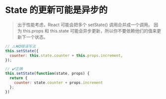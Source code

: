 # State 的更新可能是异步的

> 出于性能考虑，React 可能会把多个 setState() 调用合并成一个调用。
因为 this.props 和 this.state 可能会异步更新，所以你不要依赖他们的值来更新下一个状态。

```js
// ⚠️❌❎错误写法
this.setState({
  counter: this.state.counter + this.props.increment,
});
```

```js
// ✔️正确
this.setState(function(state, props) {
  return {
    counter: state.counter + props.increment
  };
})
```